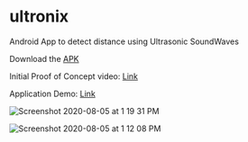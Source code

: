 # ultronix
Android App to detect distance using Ultrasonic SoundWaves

Download the [APK](https://github.com/geetesh-gupta/ultronix/raw/master/UltronixV1.apk)

Initial Proof of Concept video: [Link](https://drive.google.com/file/d/1CeKjdIiS5P4CpITVhzV8u2zf2E3AoaHu/view)

Application Demo: [Link](https://drive.google.com/file/d/1PQzA7Q355urkV4Nc9CHfNviFod9-pDfx/view?usp=sharing)

![Screenshot 2020-08-05 at 1 19 31 PM](https://user-images.githubusercontent.com/36476228/89387622-61ebf380-d720-11ea-99cb-1ef9129bd192.png)

![Screenshot 2020-08-05 at 1 12 08 PM](https://user-images.githubusercontent.com/36476228/89387616-5f899980-d720-11ea-9157-a9cf7825239a.png)


